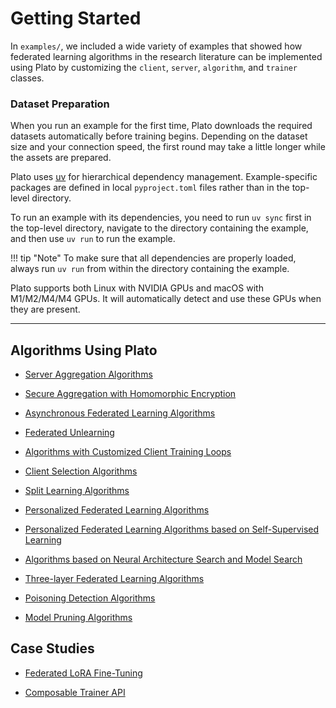 # Getting Started

In `examples/`, we included a wide variety of examples that showed how federated learning algorithms in the research literature can be implemented using Plato by customizing the `client`, `server`, `algorithm`, and `trainer` classes.

### Dataset Preparation

When you run an example for the first time, Plato downloads the required datasets automatically before training begins. Depending on the dataset size and your connection speed, the first round may take a little longer while the assets are prepared.

Plato uses [uv](https://docs.astral.sh/uv/) for hierarchical dependency management. Example-specific packages are defined in local `pyproject.toml` files rather than in the top-level directory.

To run an example with its dependencies, you need to run `uv sync` first in the top-level directory, navigate to the directory containing the example, and then use `uv run` to run the example.

!!! tip "Note"
    To make sure that all dependencies are properly loaded, always run `uv run` from within the directory containing the example.

Plato supports both Linux with NVIDIA GPUs and macOS with M1/M2/M4/M4 GPUs. It will automatically detect and use these GPUs when they are present.

---

## Algorithms Using Plato

- [Server Aggregation Algorithms](algorithms/1.%20Server%20Aggregation%20Algorithms.md)

- [Secure Aggregation with Homomorphic Encryption](algorithms/2.%20Secure%20Aggregation%20with%20Homomorphic%20Encryption.md)

- [Asynchronous Federated Learning Algorithms](algorithms/3.%20Asynchronous%20Federated%20Learning%20Algorithms.md)

- [Federated Unlearning](algorithms/4.%20Federated%20Unlearning.md)

- [Algorithms with Customized Client Training Loops](algorithms/5.%20Algorithms%20with%20Customized%20Client%20Training%20Loops.md)

- [Client Selection Algorithms](algorithms/6.%20Client%20Selection%20Algorithms.md)

- [Split Learning Algorithms](algorithms/7.%20Split%20Learning%20Algorithms.md)

- [Personalized Federated Learning Algorithms](algorithms/8.%20Personalized%20Federated%20Learning%20Algorithms.md)

- [Personalized Federated Learning Algorithms based on Self-Supervised Learning](algorithms/9.%20Personalized%20Federated%20Learning%20Algorithms%20based%20on%20Self-Supervised%20Learning.md)

- [Algorithms based on Neural Architecture Search and Model Search](algorithms/10.%20Algorithms%20based%20on%20Neural%20Architecture%20Search%20and%20Model%20Search.md)

- [Three-layer Federated Learning Algorithms](algorithms/11.%20Three-layer%20Federated%20Learning%20Algorithms.md)

- [Poisoning Detection Algorithms](algorithms/12.%20Poisoning%20Detection%20Algorithms.md)

- [Model Pruning Algorithms](algorithms/13.%20Model%20Pruning%20Algorithms.md)

## Case Studies

- [Federated LoRA Fine-Tuning](case-studies/1.%20LoRA.md)

- [Composable Trainer API](case-studies/2.%20Composable%20Trainer.md)
